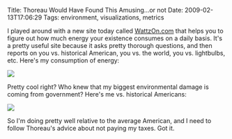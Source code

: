 Title: Thoreau Would Have Found This Amusing...or not
Date: 2009-02-13T17:06:29
Tags: environment, visualizations, metrics


I played around with a new site today called <a href="http://wattzon.com" target="_blank">WattzOn.com</a> that helps you to figure out how much energy your existence consumes on a daily basis. It's a pretty useful site because it asks pretty thorough questions, and then reports on you vs. historical American, you vs. the world, you vs. lightbulbs, etc. Here's my consumption of energy:

<img src="http://michaeljaylissner.com/files/images/wattzon.png">

Pretty cool right? Who knew that my biggest environmental damage is coming from government? Here's me vs. historical Americans:

<img src="http://michaeljaylissner.com/files/images/wattzon2.preview.png">

So I'm doing pretty well relative to the average American, and I need to follow Thoreau's advice about not paying my taxes. Got it.